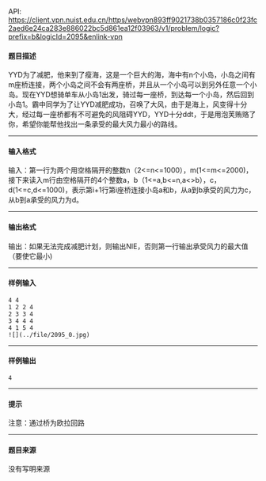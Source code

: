 API: https://client.vpn.nuist.edu.cn/https/webvpn893ff9021738b0357186c0f23fc2aed6e24ca283e886022bc5d861ea12f03963/v1/problem/logic?prefix=b&logicId=2095&enlink-vpn

#### 题目描述

YYD为了减肥，他来到了瘦海，这是一个巨大的海，海中有n个小岛，小岛之间有m座桥连接，两个小岛之间不会有两座桥，并且从一个小岛可以到另外任意一个小岛。现在YYD想骑单车从小岛1出发，骑过每一座桥，到达每一个小岛，然后回到小岛1。霸中同学为了让YYD减肥成功，召唤了大风，由于是海上，风变得十分大，经过每一座桥都有不可避免的风阻碍YYD，YYD十分ddt，于是用泡芙贿赂了你，希望你能帮他找出一条承受的最大风力最小的路线。

---

#### 输入格式

输入：第一行为两个用空格隔开的整数n（2<=n<=1000），m(1<=m<=2000)，接下来读入m行由空格隔开的4个整数a，b（1<=a,b<=n,a<>b），c，d(1<=c,d<=1000)，表示第i+1行第i座桥连接小岛a和b，从a到b承受的风力为c，从b到a承受的风力为d。

---

#### 输出格式

输出：如果无法完成减肥计划，则输出NIE，否则第一行输出承受风力的最大值（要使它最小)

---

#### 样例输入
```
4 4
1 2 2 4
2 3 3 4
3 4 4 4
4 1 5 4
![](../file/2095_0.jpg)
```

---

#### 样例输出
```
4

```

---

#### 提示

注意：通过桥为欧拉回路

---

#### 题目来源

没有写明来源